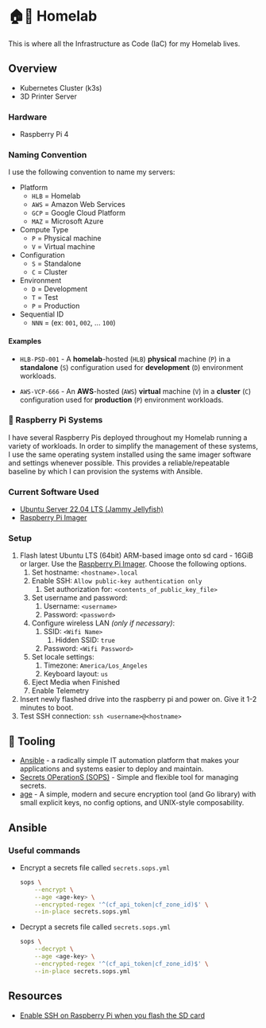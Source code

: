 # 🏠🧪 Homelab

This is where all the Infrastructure as Code (IaC) for my Homelab lives.

## Overview

*   Kubernetes Cluster (k3s)
*   3D Printer Server

### Hardware

*   Raspberry Pi 4

### Naming Convention

I use the following convention to name my servers:

*   Platform
    *   `HLB` = Homelab
    *   `AWS` = Amazon Web Services
    *   `GCP` = Google Cloud Platform
    *   `MAZ` = Microsoft Azure
*   Compute Type
    *   `P` = Physical machine
    *   `V` = Virtual machine
*   Configuration
    *   `S` = Standalone
    *   `C` = Cluster
*   Environment
    *   `D` = Development
    *   `T` = Test
    *   `P` = Production
*   Sequential ID
    *   `NNN` = (ex: `001`, `002`, ... `100`)

#### Examples

*   `HLB-PSD-001` - A **homelab**-hosted (`HLB`) **physical** machine (`P`) in a **standalone** (`S`) configuration used
    for **development** (`D`) environment workloads.

*   `AWS-VCP-666` - An **AWS**-hosted (`AWS`) **virtual** machine (`V`) in a **cluster** (`C`) configuration used for
    **production** (`P`) environment workloads.

### 🥧 Raspberry Pi Systems

I have several Raspberry Pis deployed throughout my Homelab running a variety of workloads. In order to simplify the
management of these systems, I use the same operating system installed using the same imager software and settings
whenever possible. This provides a reliable/repeatable baseline by which I can provision the systems with Ansible.

### Current Software Used

*   [Ubuntu Server 22.04 LTS (Jammy Jellyfish)](https://releases.ubuntu.com/jammy/)
*   [Raspberry Pi Imager](https://www.raspberrypi.com/software/)

### Setup

1.  Flash latest Ubuntu LTS (64bit) ARM-based image onto sd card - 16GiB or larger. Use the
    [Raspberry Pi Imager](https://www.raspberrypi.com/software/). Choose the following options.
    1.  Set hostname: `<hostname>.local`
    2.  Enable SSH: `Allow public-key authentication only`
        1.  Set authorization for: `<contents_of_public_key_file>`
    3.  Set username and password:
        1.  Username: `<username>`
        2.  Password: `<password>`
    4.  Configure wireless LAN _(only if necessary)_:
        1.  SSID: `<Wifi Name>`
            1.  Hidden SSID: `true`
        2.  Password: `<Wifi Password>`
    5.  Set locale settings:
        1.  Timezone: `America/Los_Angeles`
        2.  Keyboard layout: `us`
    6.  Eject Media when Finished
    7.  Enable Telemetry
2.  Insert newly flashed drive into the raspberry pi and power on. Give it 1-2 minutes to boot.
3.  Test SSH connection: `ssh <username>@<hostname>`

## 🔧 Tooling

*   [Ansible](https://www.ansible.com/) - a radically simple IT automation platform that makes your applications and
    systems easier to deploy and maintain.
*   [Secrets OPerationS (SOPS)](https://github.com/mozilla/sops) - Simple and flexible tool for managing secrets.
*   [age](https://github.com/FiloSottile/age) - A simple, modern and secure encryption tool (and Go library) with small
    explicit keys, no config options, and UNIX-style composability.

## Ansible

### Useful commands

*   Encrypt a secrets file called `secrets.sops.yml`

    ```sh
    sops \
        --encrypt \
        --age <age-key> \
        --encrypted-regex '^(cf_api_token|cf_zone_id)$' \
        --in-place secrets.sops.yml
    ```

*   Decrypt a secrets file called `secrets.sops.yml`

    ```sh
    sops \
        --decrypt \
        --age <age-key> \
        --encrypted-regex '^(cf_api_token|cf_zone_id)$' \
        --in-place secrets.sops.yml
    ```

## Resources

*   [Enable SSH on Raspberry Pi when you flash the SD card](https://roboticsbackend.com/enable-ssh-on-raspberry-pi-raspbian/#New_feature_Enable_SSH_directly_when_you_flash_the_SD_card)
